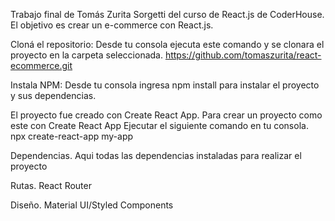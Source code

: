 Trabajo final de Tomás Zurita Sorgetti del curso de React.js de CoderHouse. El objetivo es crear un e-commerce con React.js.

Cloná el repositorio: Desde tu consola ejecuta este comando y se clonara el proyecto en la carpeta seleccionada.
https://github.com/tomaszurita/react-ecommerce.git

Instala NPM: Desde tu consola ingresa npm install para instalar el proyecto y sus dependencias.

El proyecto fue creado con Create React App.
Para crear un proyecto como este con Create React App Ejecutar el siguiente comando en tu consola.
npx create-react-app my-app

Dependencias.
Aqui todas las dependencias instaladas para realizar el proyecto


Rutas.
React Router

Diseño.
Material UI/Styled Components

